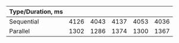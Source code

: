 | Type/Duration, ms  |  |  |  |  |  |
| ------------- | ------------- | ------------- | ------------- | ------------- | ------------- |
| Sequential | 4126  |  4043  |  4137  |  4053  |  4036  |
| Parallel | 1302  |  1286  |  1374  |  1300  |  1367  |
